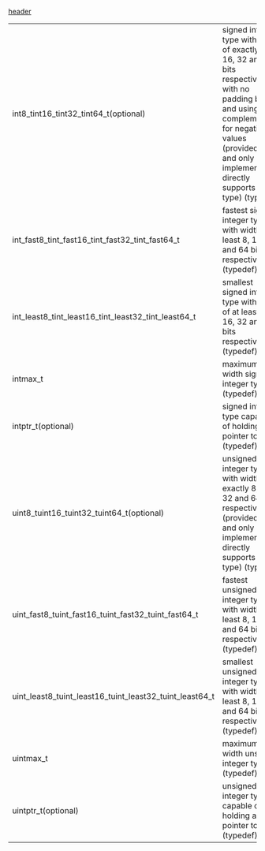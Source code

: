 [header](https://en.cppreference.com/w/cpp/types/integer)

|||
|-|-|
|int8_tint16_tint32_tint64_t(optional)|signed integer type with width of exactly 8, 16, 32 and 64 bits respectively  with no padding bits and using 2's complement for negative values  (provided if and only if the implementation directly supports the type)  (typedef)|
|int_fast8_tint_fast16_tint_fast32_tint_fast64_t|fastest signed integer type with width of at least 8, 16, 32 and 64 bits respectively  (typedef)|
|int_least8_tint_least16_tint_least32_tint_least64_t|smallest signed integer type with width of at least 8, 16, 32 and 64 bits respectively  (typedef)|
|intmax_t|maximum-width signed integer type  (typedef)|
|intptr_t(optional)|signed integer type capable of holding a pointer to void  (typedef)|
|uint8_tuint16_tuint32_tuint64_t(optional)|unsigned integer type with width of exactly 8, 16, 32 and 64 bits respectively  (provided if and only if the implementation directly supports the type)  (typedef)|
|uint_fast8_tuint_fast16_tuint_fast32_tuint_fast64_t|fastest unsigned integer type with width of at least 8, 16, 32 and 64 bits respectively  (typedef)|
|uint_least8_tuint_least16_tuint_least32_tuint_least64_t|smallest unsigned integer type with width of at least 8, 16, 32 and 64 bits respectively  (typedef)|
|uintmax_t|maximum-width unsigned integer type  (typedef)|
|uintptr_t(optional)|unsigned integer type capable of holding a pointer to void  (typedef)|

